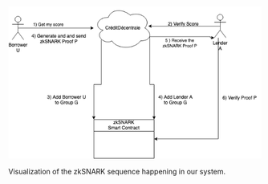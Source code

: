 ![zkSNARK Sequence Visualization](https://github.com/solity-research/ETHGlobalParis2023/blob/main/zkServer/diagram.png?raw=true)

Visualization of the zkSNARK sequence happening in our system.